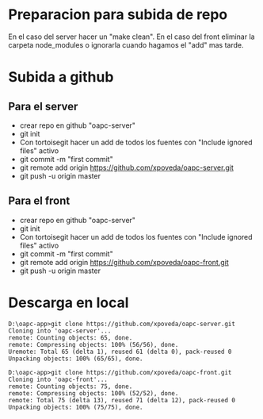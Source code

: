 
Preparacion para subida de repo
===============================
En el caso del server hacer un "make clean".
En el caso del front eliminar la carpeta node_modules o ignorarla cuando hagamos el "add" mas tarde.

Subida a github
===============
Para el server
--------------
* crear repo en github "oapc-server"
* git init
* Con tortoisegit hacer un add de todos los fuentes con "Include ignored files" activo
* git commit -m "first commit"
* git remote add origin https://github.com/xpoveda/oapc-server.git
* git push -u origin master

Para el front
-------------
* crear repo en github "oapc-server"
* git init
* Con tortoisegit hacer un add de todos los fuentes con "Include ignored files" activo
* git commit -m "first commit"
* git remote add origin https://github.com/xpoveda/oapc-front.git
* git push -u origin master

Descarga en local
=================
```shell
D:\oapc-app>git clone https://github.com/xpoveda/oapc-server.git
Cloning into 'oapc-server'...
remote: Counting objects: 65, done.
remote: Compressing objects: 100% (56/56), done.
Uremote: Total 65 (delta 1), reused 61 (delta 0), pack-reused 0
Unpacking objects: 100% (65/65), done.

D:\oapc-app>git clone https://github.com/xpoveda/oapc-front.git
Cloning into 'oapc-front'...
remote: Counting objects: 75, done.
remote: Compressing objects: 100% (52/52), done.
remote: Total 75 (delta 13), reused 71 (delta 12), pack-reused 0
Unpacking objects: 100% (75/75), done.
```

